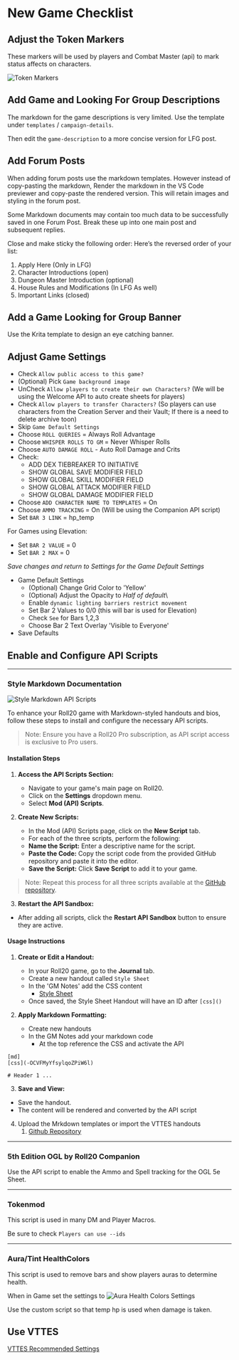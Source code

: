 # New Game Checklist

## Adjust the Token Markers

These markers will be used by players and Combat Master (api) to mark status affects on characters.

![Token Markers](https://raw.githubusercontent.com/Tougher-Together-DnD/default-game-assets/refs/heads/main/tutorials/images/token-marker-sets.png)

## Add Game and Looking For Group Descriptions

The markdown for the game descriptions is very limited. Use the template under `templates` / `campaign-details`.

Then edit the `game-description` to a more concise version for LFG post.

## Add Forum Posts

When adding forum posts use the markdown templates. However instead of copy-pasting the markdown, Render the markdown in the VS Code previewer and copy-paste the rendered version. This will retain images and styling in the forum post.

Some Markdown documents may contain too much data to be successfully saved in one Forum Post. Break these up into one main post and subsequent replies.

Close and make sticky the following order:
Here’s the reversed order of your list:

1. Apply Here (Only in LFG)  
2. Character Introductions (open)  
3. Dungeon Master Introduction (optional)  
4. House Rules and Modifications (In LFG As well)  
5. Important Links (closed)

## Add a Game Looking for Group Banner

Use the Krita template to design an eye catching banner.

## Adjust Game Settings

* Check `Allow public access to this game?`
* (Optional) Pick `Game background image`
* UnCheck `Allow players to create their own Characters?` (We will be using the Welcome API to auto create sheets for players)
* Check `Allow players to transfer Characters?` (So players can use characters from the Creation Server and their Vault; If there is a need to delete archive toon)
* Skip `Game Default Settings`
* Choose `ROLL QUERIES` = Always Roll Advantage
* Choose `WHISPER ROLLS TO GM` = Never Whisper Rolls
* Choose `AUTO DAMAGE ROLL` - Auto Roll Damage and Crits
* Check:
  * ADD DEX TIEBREAKER TO INITIATIVE
  * SHOW GLOBAL SAVE MODIFIER FIELD
  * SHOW GLOBAL SKILL MODIFIER FIELD
  * SHOW GLOBAL ATTACK MODIFIER FIELD
  * SHOW GLOBAL DAMAGE MODIFIER FIELD
* Choose `ADD CHARACTER NAME TO TEMPLATES` = On
* Choose `AMMO TRACKING` = On (Will be using the Companion API script)
* Set `BAR 3 LINK` = hp_temp

For Games using Elevation:
* Set `BAR 2 VALUE` = 0
* Set `BAR 2 MAX` = 0

*Save changes and return to Settings for the Game Default Settings*
* Game Default Settings
  * (Optional) Change Grid Color to 'Yellow'
  * (Optional) Adjust the Opacity to *Half of default*\
  * Enable `dynamic lighting barriers restrict movement`
  * Set Bar 2 Values to 0/0 (this will bar is used for Elevation)
  * Check `See` for Bars 1,2,3
  * Choose Bar 2 Text Overlay 'Visible to Everyone'
* Save Defaults

## Enable and Configure API Scripts

***

### Style Markdown Documentation

![Style Markdown API Scripts](https://raw.githubusercontent.com/Tougher-Together-DnD/default-game-assets/refs/heads/main/tutorials/images/style-markdown-api-scripts.png)


To enhance your Roll20 game with Markdown-styled handouts and bios, follow these steps to install and configure the necessary API scripts.

>Note:
>Ensure you have a Roll20 Pro subscription, as API script access is exclusive to Pro users. 

#### Installation Steps

1. **Access the API Scripts Section:**
   - Navigate to your game's main page on Roll20.
   - Click on the **Settings** dropdown menu.
   - Select **Mod (API) Scripts**.

2. **Create New Scripts:**
   - In the Mod (API) Scripts page, click on the **New Script** tab.
   - For each of the three scripts, perform the following:
   - **Name the Script:** Enter a descriptive name for the script.
   - **Paste the Code:** Copy the script code from the provided GitHub repository and paste it into the editor.
   - **Save the Script:** Click **Save Script** to add it to your game.

>Note:
>Repeat this process for all three scripts available at the [GitHub repository](https://github.com/Tougher-Together-DnD/default-game-assets/tree/main/api/style-markdown-handouts).

3. **Restart the API Sandbox:**
- After adding all scripts, click the **Restart API Sandbox** button to ensure they are active.

#### Usage Instructions

1. **Create or Edit a Handout:**
   - In your Roll20 game, go to the **Journal** tab.
   - Create a new handout called `Style Sheet`
   - In the 'GM Notes' add the CSS content
     - [Style Sheet](https://github.com/Tougher-Together-DnD/default-game-assets/blob/main/templates/handouts/ttd-default.css)
   - Once saved, the Style Sheet Handout will have an ID after `[css]()` 

2. **Apply Markdown Formatting:**
   - Create new handouts
   - In the GM Notes add your markdown code
     - At the top reference the CSS and activate the API
```
[md]
[css](-OCVFMyYfsylqoZPiW6l)

# Header 1 ...
```

3. **Save and View:**
- Save the handout.
- The content will be rendered and converted by the API script

4. Upload the Mrkdown templates or import the VTTES handouts
   1. [Github Repository](https://github.com/Tougher-Together-DnD/default-game-assets/tree/main/handouts/quick-reference)

***

### 5th Edition OGL by Roll20 Companion

Use the API script to enable the Ammo and Spell tracking for the OGL 5e Sheet.

***

### Tokenmod

This script is used in many DM and Player Macros.

Be sure to check `Players can use --ids`

***

### Aura/Tint HealthColors

This script is used to remove bars and show players auras to determine health.

When in Game set the settings to ![Aura Health Colors Settings](https://raw.githubusercontent.com/Tougher-Together-DnD/default-game-assets/refs/heads/main/tutorials/images/aura-health-colors-settings.png)

Use the custom script so that temp hp is used when damage is taken.

## Use VTTES

[VTTES Recommended Settings](https://raw.githubusercontent.com/Tougher-Together-DnD/default-game-assets/refs/heads/main/tutorials/images/vttes-changed-settings.png)

